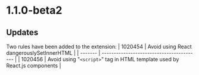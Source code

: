 # 1.1.0-beta2

## Updates

Two rules have been added to the extension:
| 1020454 | Avoid using React dangerouslySetInnerHTML |
| ------- | ----------------------------------------- |
| 1020456 | Avoid using "`<script>`" tag in HTML template used by React.js components |

